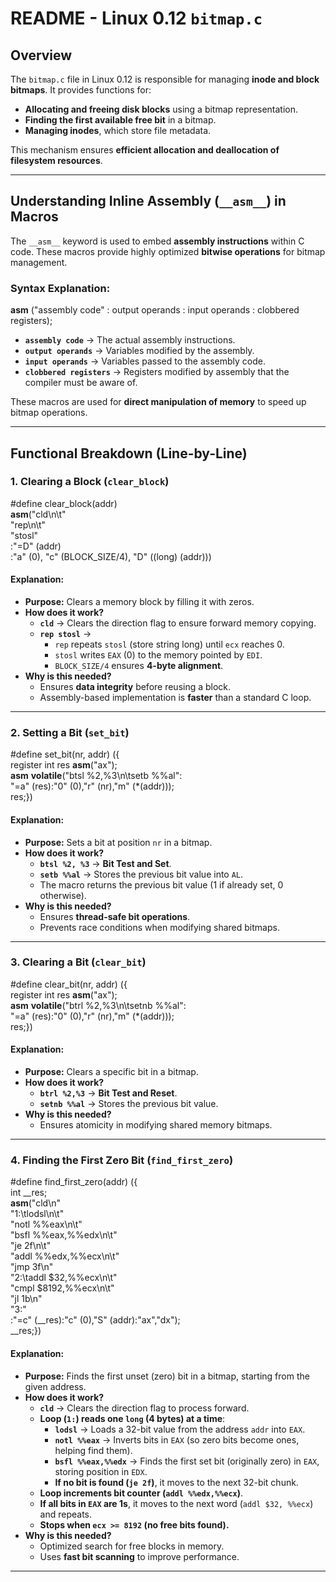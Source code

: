 # README - Linux 0.12 `bitmap.c`

## Overview

The `bitmap.c` file in Linux 0.12 is responsible for managing **inode and block bitmaps**. It provides functions for:

- **Allocating and freeing disk blocks** using a bitmap representation.
- **Finding the first available free bit** in a bitmap.
- **Managing inodes**, which store file metadata.

This mechanism ensures **efficient allocation and deallocation of filesystem resources**.

---

## **Understanding Inline Assembly (`__asm__`) in Macros**

The `__asm__` keyword is used to embed **assembly instructions** within C code. These macros provide highly optimized **bitwise operations** for bitmap management.

### **Syntax Explanation:**

__asm__ ("assembly code"
         : output operands
         : input operands
         : clobbered registers);

- **`assembly code`** → The actual assembly instructions.
- **`output operands`** → Variables modified by the assembly.
- **`input operands`** → Variables passed to the assembly code.
- **`clobbered registers`** → Registers modified by assembly that the compiler must be aware of.

These macros are used for **direct manipulation of memory** to speed up bitmap operations.

---

## **Functional Breakdown (Line-by-Line)**

### **1. Clearing a Block (`clear_block`)**

#define clear_block(addr) \
__asm__("cld\n\t" \
    "rep\n\t" \
    "stosl" \
    :"=D" (addr) \
    :"a" (0), "c" (BLOCK_SIZE/4), "D" ((long) (addr)))


#### **Explanation:**
- **Purpose:** Clears a memory block by filling it with zeros.
- **How does it work?**
  - **`cld`** → Clears the direction flag to ensure forward memory copying.
  - **`rep stosl`** →
    - `rep` repeats `stosl` (store string long) until `ecx` reaches 0.
    - `stosl` writes `EAX` (0) to the memory pointed by `EDI`.
    - `BLOCK_SIZE/4` ensures **4-byte alignment**.
- **Why is this needed?**
  - Ensures **data integrity** before reusing a block.
  - Assembly-based implementation is **faster** than a standard C loop.

---

### **2. Setting a Bit (`set_bit`)**

#define set_bit(nr, addr) ({\
register int res __asm__("ax"); \
__asm__ __volatile__("btsl %2,%3\n\tsetb %%al": \
"=a" (res):"0" (0),"r" (nr),"m" (*(addr))); \
res;})

#### **Explanation:**
- **Purpose:** Sets a bit at position `nr` in a bitmap.
- **How does it work?**
  - **`btsl %2, %3`** → **Bit Test and Set**.
  - **`setb %%al`** → Stores the previous bit value into `AL`.
  - The macro returns the previous bit value (1 if already set, 0 otherwise).
- **Why is this needed?**
  - Ensures **thread-safe bit operations**.
  - Prevents race conditions when modifying shared bitmaps.

---

### **3. Clearing a Bit (`clear_bit`)**

#define clear_bit(nr, addr) ({\
register int res __asm__("ax"); \
__asm__ __volatile__("btrl %2,%3\n\tsetnb %%al": \
"=a" (res):"0" (0),"r" (nr),"m" (*(addr))); \
res;})

#### **Explanation:**
- **Purpose:** Clears a specific bit in a bitmap.
- **How does it work?**
  - **`btrl %2,%3`** → **Bit Test and Reset**.
  - **`setnb %%al`** → Stores the previous bit value.
- **Why is this needed?**
  - Ensures atomicity in modifying shared memory bitmaps.

---

### **4. Finding the First Zero Bit (`find_first_zero`)**

#define find_first_zero(addr) ({ \
int __res; \
__asm__("cld\n" \
	"1:\tlodsl\n\t" \
	"notl %%eax\n\t" \
	"bsfl %%eax,%%edx\n\t" \
	"je 2f\n\t" \
	"addl %%edx,%%ecx\n\t" \
	"jmp 3f\n" \
	"2:\taddl $32,%%ecx\n\t" \
	"cmpl $8192,%%ecx\n\t" \
	"jl 1b\n" \
	"3:" \
	:"=c" (__res):"c" (0),"S" (addr):"ax","dx"); \
__res;})


#### **Explanation:**
- **Purpose:** Finds the first unset (zero) bit in a bitmap, starting from the given address.
- **How does it work?**
  - **`cld`** → Clears the direction flag to process forward.
  - **Loop (`1:`) reads one `long` (4 bytes) at a time**:
    - **`lodsl`** → Loads a 32-bit value from the address `addr` into `EAX`.
    - **`notl %%eax`** → Inverts bits in `EAX` (so zero bits become ones, helping find them).
    - **`bsfl %%eax,%%edx`** → Finds the first set bit (originally zero) in `EAX`, storing position in `EDX`.
    - **If no bit is found (`je 2f`)**, it moves to the next 32-bit chunk.
  - **Loop increments bit counter (`addl %%edx,%%ecx`)**.
  - **If all bits in `EAX` are 1s**, it moves to the next word (`addl $32, %%ecx`) and repeats.
  - **Stops when `ecx >= 8192` (no free bits found).**
- **Why is this needed?**
  - Optimized search for free blocks in memory.
  - Uses **fast bit scanning** to improve performance.

---
